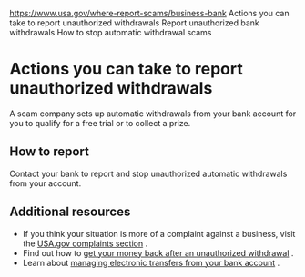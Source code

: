 

https://www.usa.gov/where-report-scams/business-bank
Actions you can take to report unauthorized withdrawals
Report unauthorized bank withdrawals
How to stop automatic withdrawal scams

Actions you can take to report unauthorized withdrawals
=======================================================

A scam company sets up automatic withdrawals from your bank account for you to qualify for a free trial or to collect a prize.

**How to report**
-----------------

Contact your bank to report and stop unauthorized automatic withdrawals from your account.

**Additional resources**
------------------------

* If you think your situation is more of a complaint against a business, visit the
  [USA.gov complaints section](https://www.usa.gov/consumer-complaints)
  .
* Find out how to
  [get your money back after an unauthorized withdrawal](https://www.consumerfinance.gov/ask-cfpb/how-do-i-get-my-money-back-after-i-discover-an-unauthorized-transaction-or-money-missing-from-my-bank-account-en-1017/)
  .
* Learn about
  [managing electronic transfers from your bank account](https://www.helpwithmybank.gov/help-topics/bank-accounts/electronic-transactions/index-electronic-transactions.html)
  .
